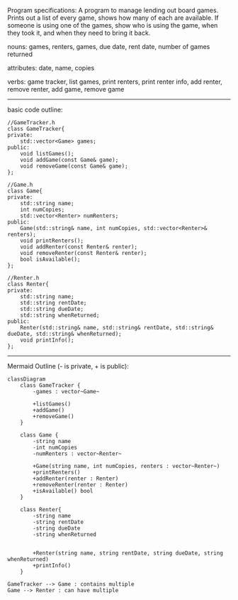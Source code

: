 Program specifications: A program to manage lending out board games. Prints out a list of every game, shows how many of each are available. 
If someone is using one of the games, show who is using the game, when they took it, and when they need to bring it back.

nouns: games, renters, games, due date, rent date, number of games returned

attributes: date, name, copies

verbs: game tracker, list games, print renters, print renter info, add renter, remove renter, add game, remove game

---
basic code outline:
```
//GameTracker.h
class GameTracker{
private:
    std::vector<Game> games; 
public:
    void listGames();
    void addGame(const Game& game);
    void removeGame(const Game& game);
};

//Game.h
class Game{
private:
    std::string name;
    int numCopies;
    std::vector<Renter> numRenters;
public:
    Game(std::string& name, int numCopies, std::vector<Renter>& renters);
    void printRenters();
    void addRenter(const Renter& renter);
    void removeRenter(const Renter& renter);
    bool isAvailable();
};

//Renter.h
class Renter{
private:
    std::string name;
    std::string rentDate;
    std::string dueDate;
    std::string whenReturned;
public: 
    Renter(std::string& name, std::string& rentDate, std::string& dueDate, std::string& whenReturned);
    void printInfo();
};

```
---

Mermaid Outline (- is private, + is public):

```mermaid
classDiagram
    class GameTracker {
        -games : vector~Game~

        +listGames()
        +addGame()
        +removeGame()
    }

    class Game {
        -string name
        -int numCopies
        -numRenters : vector~Renter~

        +Game(string name, int numCopies, renters : vector~Renter~)
        +printRenters()
        +addRenter(renter : Renter)
        +removeRenter(renter : Renter)
        +isAvailable() bool
    }

    class Renter{
        -string name
        -string rentDate
        -string dueDate
        -string whenReturned


        +Renter(string name, string rentDate, string dueDate, string whenReturned)
        +printInfo()
    }

GameTracker --> Game : contains multiple
Game --> Renter : can have multiple
```
